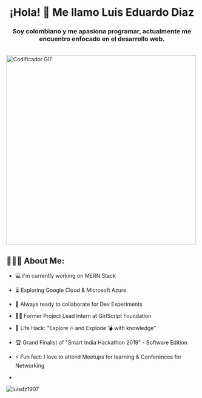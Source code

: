<h1 align="center">¡Hola! 👋 Me llamo Luis Eduardo Diaz</h1>
<h3 align="center">Soy colombiano y me  apasiona programar, actualmente me encuentro enfocado en el desarrollo web.</h3>

<br>
    <img src="https://media.giphy.com/media/SWoSkN6DxTszqIKEqv/giphy.gif" alt="Codificador GIF" width="500">
<br>

<h2 align="left">👨🏻‍💻 About Me:</h2>

- :computer: I'm currently working on MERN Stack
- :hourglass_flowing_sand:  Exploring Google Cloud & Microsoft Azure
- :rocket: Always ready to collaborate for Dev Experiments
- :man_technologist: Former Project Lead Intern at GirlScript Foundation
- :dart: Life Hack: "Explore :fire: and Explode :bomb: with knowledge" 
- :trophy: Grand Finalist of "Smart India Hackathon 2019" - Software Edition
- :zap: Fun fact: I love to attend Meetups for learning & Conferences for Networking<br>

-  
<p ><img alinear="center" src="https://github-readme-stats.vercel.app/api/top-langs?username=luisdz1907&show_icons=true&locale=en&layout=compact" alt="luisdz1907" /></p>

